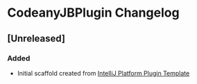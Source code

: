 <!-- Keep a Changelog guide -> https://keepachangelog.com -->

# CodeanyJBPlugin Changelog

## [Unreleased]
### Added
- Initial scaffold created from [IntelliJ Platform Plugin Template](https://github.com/JetBrains/intellij-platform-plugin-template)

